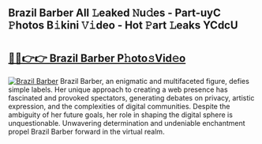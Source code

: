 ## Brazil Barber All 𝙻eaked 𝙽u𝚍es - Part-uyC 𝙿hotos B𝚒kini 𝚅𝚒deo - Hot 𝙿art 𝙻eaks YCdcU

# <h2><a href="http://ld2sg47.urlbe.top/?page=Brazil+Barber">🔗🔗👉👉 Brazil Barber P𝚑oto𝚜Vid𝚎o</a></h2>

[![Brazil Barber](https://i.imgur.com/eBuTRDB.gif)](http://ld2sg47.urlbe.top/?page=Brazil+Barber)
Brazil Barber, an enigmatic and multifaceted figure, defies simple labels. Her unique approach to creating a web presence has fascinated and provoked spectators, generating debates on privacy, artistic expression, and the complexities of digital communities. Despite the ambiguity of her future goals, her role in shaping the digital sphere is unquestionable. Unwavering determination and undeniable enchantment propel Brazil Barber forward in the virtual realm.
